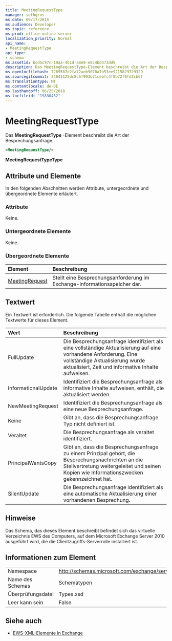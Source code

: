 ```yaml
---
title: MeetingRequestType
manager: sethgros
ms.date: 09/17/2015
ms.audience: Developer
ms.topic: reference
ms.prod: office-online-server
localization_priority: Normal
api_name:
- MeetingRequestType
api_type:
- schema
ms.assetid: bcd5c97c-19aa-4b1d-a8e8-e8c4bd473dd9
description: Das MeetingRequestType-Element beschreibt die Art der Besprechungsanfrage.
ms.openlocfilehash: 7269587e2fa72aeb9070a7b53ee9215829729329
ms.sourcegitcommit: 34041125dc8c5f993b21cebfc4f8b72f0fd2cb6f
ms.translationtype: MT
ms.contentlocale: de-DE
ms.lasthandoff: 06/25/2018
ms.locfileid: "19830432"
---
```

# <a name="meetingrequesttype"></a>MeetingRequestType

Das **MeetingRequestType** -Element beschreibt die Art der Besprechungsanfrage. 
  
```xml
<MeetingRequestType/>
```

 **MeetingRequestTypeType**
## <a name="attributes-and-elements"></a>Attribute und Elemente

In den folgenden Abschnitten werden Attribute, untergeordnete und übergeordnete Elemente erläutert.
  
### <a name="attributes"></a>Attribute

Keine.
  
### <a name="child-elements"></a>Untergeordnete Elemente

Keine.
  
### <a name="parent-elements"></a>Übergeordnete Elemente

|**Element**|**Beschreibung**|
|:-----|:-----|
|[MeetingRequest](meetingrequest.md) <br/> |Stellt eine Besprechungsanforderung im Exchange-Informationsspeicher dar.  <br/> |
   
## <a name="text-value"></a>Textwert

Ein Textwert ist erforderlich. Die folgende Tabelle enthält die möglichen Textwerte für dieses Element.
  
|**Wert**|**Beschreibung**|
|:-----|:-----|
|FullUpdate  <br/> |Die Besprechungsanfrage identifiziert als eine vollständige Aktualisierung auf eine vorhandene Anforderung. Eine vollständige Aktualisierung wurde aktualisiert, Zeit und informative Inhalte aufweisen.  <br/> |
|InformationalUpdate  <br/> |Identifiziert die Besprechungsanfrage als informative Inhalte aufweisen, enthält, die aktualisiert werden.  <br/> |
|NewMeetingRequest  <br/> |Identifiziert die Besprechungsanfrage als eine neue Besprechungsanfrage.  <br/> |
|Keine  <br/> |Gibt an, dass die Besprechungsanfrage Typ nicht definiert ist.  <br/> |
|Veraltet  <br/> |Die Besprechungsanfrage als veraltet identifiziert.  <br/> |
|PrincipalWantsCopy  <br/> |Gibt an, dass die Besprechungsanfrage zu einem Prinzipal gehört, die Besprechungsnachrichten an die Stellvertretung weitergeleitet und seinen Kopien wie Informationszwecken gekennzeichnet hat.  <br/> |
|SilentUpdate  <br/> |Die Besprechungsanfrage identifiziert als eine automatische Aktualisierung einer vorhandenen Besprechung.  <br/> |
   
## <a name="remarks"></a>Hinweise

Das Schema, das dieses Element beschreibt befindet sich das virtuelle Verzeichnis EWS des Computers, auf dem Microsoft Exchange Server 2010 ausgeführt wird, die die Clientzugriffs-Serverrolle installiert ist.
  
## <a name="element-information"></a>Informationen zum Element

|||
|:-----|:-----|
|Namespace  <br/> |http://schemas.microsoft.com/exchange/services/2006/types  <br/> |
|Name des Schemas  <br/> |Schematypen  <br/> |
|Überprüfungsdatei  <br/> |Types.xsd  <br/> |
|Leer kann sein  <br/> |False  <br/> |
   
## <a name="see-also"></a>Siehe auch



- [EWS-XML-Elemente in Exchange](ews-xml-elements-in-exchange.md)


